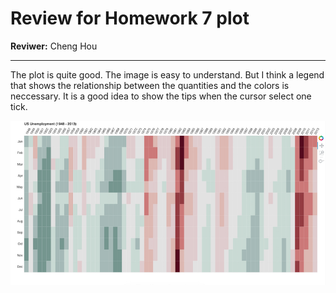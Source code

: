 # Review for Homework 7 plot

**Reviwer:** Cheng Hou 

---

The plot is quite good. The image is easy to understand. But I think a legend that shows the relationship between the quantities and the colors is neccessary. It is a good idea to show the tips when the cursor select one tick.

![inline- style](https://github.com/skulkarni2/PUI2016_sck408/blob/master/HW7_sck408/plot.jpg)